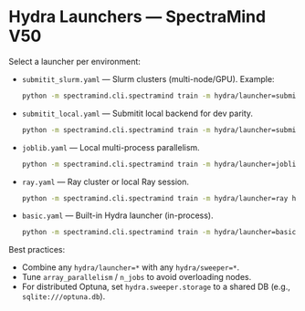 # Hydra Launchers — SpectraMind V50

Select a launcher per environment:

* `submitit_slurm.yaml` — Slurm clusters (multi-node/GPU).
  Example:

  ```bash
  python -m spectramind.cli.spectramind train -m hydra/launcher=submitit_slurm hydra/sweeper=optuna_tpe +hydra.sweeper.n_trials=200
  ```

* `submitit_local.yaml` — Submitit local backend for dev parity.

  ```bash
  python -m spectramind.cli.spectramind train -m hydra/launcher=submitit_local hydra/sweeper=optuna_random
  ```

* `joblib.yaml` — Local multi-process parallelism.

  ```bash
  python -m spectramind.cli.spectramind train -m hydra/launcher=joblib hydra/sweeper=basic training.batch_size=16,32
  ```

* `ray.yaml` — Ray cluster or local Ray session.

  ```bash
  python -m spectramind.cli.spectramind train -m hydra/launcher=ray hydra/sweeper=optuna_cmaes
  ```

* `basic.yaml` — Built-in Hydra launcher (in-process).

  ```bash
  python -m spectramind.cli.spectramind train -m hydra/launcher=basic hydra/sweeper=optuna_tpe
  ```

Best practices:

* Combine any `hydra/launcher=*` with any `hydra/sweeper=*`.
* Tune `array_parallelism` / `n_jobs` to avoid overloading nodes.
* For distributed Optuna, set `hydra.sweeper.storage` to a shared DB (e.g., `sqlite:///optuna.db`).
